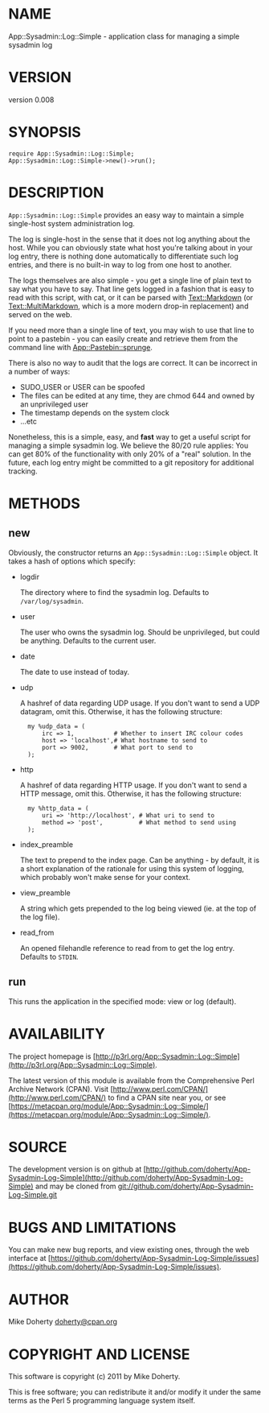 # NAME

App::Sysadmin::Log::Simple - application class for managing a simple sysadmin log

# VERSION

version 0.008

# SYNOPSIS

    require App::Sysadmin::Log::Simple;
    App::Sysadmin::Log::Simple->new()->run();

# DESCRIPTION

`App::Sysadmin::Log::Simple` provides an easy way to maintain a simple
single-host system administration log.

The log is single-host in the sense that it does not log anything about
the host. While you can obviously state what host you're talking about
in your log entry, there is nothing done automatically to differentiate
such log entries, and there is no built-in way to log from one host to
another.

The logs themselves are also simple - you get a single line of plain
text to say what you have to say. That line gets logged in a fashion
that is easy to read with this script, with cat, or it can be parsed
with [Text::Markdown](http://search.cpan.org/perldoc?Text::Markdown) (or [Text::MultiMarkdown](http://search.cpan.org/perldoc?Text::MultiMarkdown), which is a more
modern drop-in replacement) and served on the web.

If you need more than a single line of text, you may wish to use that
line to point to a pastebin - you can easily create and retrieve them
from the command line with [App::Pastebin::sprunge](http://search.cpan.org/perldoc?App::Pastebin::sprunge).

There is also no way to audit that the logs are correct. It can be
incorrect in a number of ways:

- SUDO\_USER or USER can be spoofed
- The files can be edited at any time, they are chmod 644 and
owned by an unprivileged user
- The timestamp depends on the system clock
- ...etc

Nonetheless, this is a simple, easy, and __fast__ way to get a useful
script for managing a simple sysadmin log. We believe the 80/20 rule
applies: You can get 80% of the functionality with only 20% of a
"real" solution. In the future, each log entry might be committed to
a git repository for additional tracking.

# METHODS

## new

Obviously, the constructor returns an `App::Sysadmin::Log::Simple`
object. It takes a hash of options which specify:

- logdir

    The directory where to find the sysadmin log. Defaults to
    `/var/log/sysadmin`.

- user

    The user who owns the sysadmin log. Should be unprivileged,
    but could be anything. Defaults to the current user.

- date

    The date to use instead of today.

- udp

    A hashref of data regarding UDP usage. If you don't want to
    send a UDP datagram, omit this. Otherwise, it has the following
    structure:

        my %udp_data = (
            irc => 1,           # Whether to insert IRC colour codes
            host => 'localhost',# What hostname to send to
            port => 9002,       # What port to send to
        );

- http

    A hashref of data regarding HTTP usage. If you don't want to
    send a HTTP message, omit this. Otherwise, it has the following
    structure:

        my %http_data = (
            uri => 'http://localhost', # What uri to send to
            method => 'post',          # What method to send using
        );

- index\_preamble

    The text to prepend to the index page. Can be anything - by
    default, it is a short explanation of the rationale for using
    this system of logging, which probably won't make sense
    for your context.

- view\_preamble

    A string which gets prepended to the log being viewed (ie. at
    the top of the log file).

- read\_from

    An opened filehandle reference to read from to get the log entry.
    Defaults to `STDIN`.

## run

This runs the application in the specified mode: view or log (default).

# AVAILABILITY

The project homepage is [http://p3rl.org/App::Sysadmin::Log::Simple](http://p3rl.org/App::Sysadmin::Log::Simple).

The latest version of this module is available from the Comprehensive Perl
Archive Network (CPAN). Visit [http://www.perl.com/CPAN/](http://www.perl.com/CPAN/) to find a CPAN
site near you, or see [https://metacpan.org/module/App::Sysadmin::Log::Simple/](https://metacpan.org/module/App::Sysadmin::Log::Simple/).

# SOURCE

The development version is on github at [http://github.com/doherty/App-Sysadmin-Log-Simple](http://github.com/doherty/App-Sysadmin-Log-Simple)
and may be cloned from [git://github.com/doherty/App-Sysadmin-Log-Simple.git](git://github.com/doherty/App-Sysadmin-Log-Simple.git)

# BUGS AND LIMITATIONS

You can make new bug reports, and view existing ones, through the
web interface at [https://github.com/doherty/App-Sysadmin-Log-Simple/issues](https://github.com/doherty/App-Sysadmin-Log-Simple/issues).

# AUTHOR

Mike Doherty <doherty@cpan.org>

# COPYRIGHT AND LICENSE

This software is copyright (c) 2011 by Mike Doherty.

This is free software; you can redistribute it and/or modify it under
the same terms as the Perl 5 programming language system itself.
